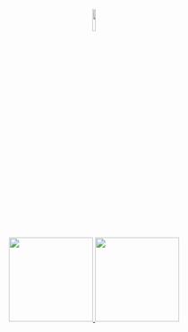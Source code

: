 <div align="center">
  <img width="10%" src="https://github.com/projetolaurinha/projetolaurinha/blob/main/Ryu.gif">
</div>
<br>

<div align="center">
  <a href="https://github.com/projetolaurinha">
  <img height="150em" src="https://github-readme-stats.vercel.app/api?username=projetolaurinha&show_icons=true&theme=dracula&include_all_commits=true&count_private=true"/>

  <img height="150em" src="https://github-readme-stats.vercel.app/api/top-langs/?username=projetolaurinha&layout=compact&langs_count=7&theme=dracula"/>

